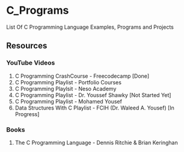 # C_Programs
List Of C Programming Language Examples, Programs and Projects

## Resources

### YouTube Videos

1. C Programming CrashCourse - Freecodecamp [Done]
2. C Programming Playlist - Portfolio Courses
3. C Programming Playlsit - Neso Academy
4. C Programming Playlist - Dr. Youssef Shawky [Not Started Yet]
5. C Programming Playlist - Mohamed Yousef
6. Data Structures With C Playlist - FCIH (Dr. Waleed A. Yousef) [In Progress]


### Books

1. The C Programming Language - Dennis Ritchie & Brian Keringhan

